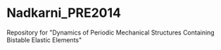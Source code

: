 Nadkarni_PRE2014
================

Repository for "Dynamics of Periodic Mechanical Structures Containing Bistable Elastic Elements"
